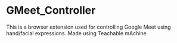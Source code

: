 # GMeet_Controller
This is a browser extension used for controlling Google Meet using hand/facial expressions.
Made using Teachable mAchine
